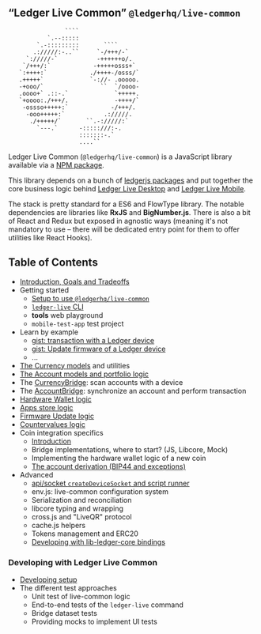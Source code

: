 ## “Ledger Live Common” `@ledgerhq/live-common`


`````
                ````
           `.--:::::
        `.-:::::::::       ````
       .://///:-..``     `-/+++/-`
     `://///-`           -++++++o/.
    `/+++/:`            -+++++osss+`
   `:++++:`            ./++++-/osss/`
   .+++++`             `-://- .ooooo.
   -+ooo/`                ``  `/oooo-
   .oooo+` .::-.`             `+++++.
   `+oooo:./+++/.             -++++/`
    -ossso+++++:`            -/+++/.
     -ooo+++++:`           .://///.
      ./+++++/`       ``.-://///:`
        `---.`      -:::::///:-.
                    :::::::-.`
                    ....``

`````

Ledger Live Common (`@ledgerhq/live-common`) is a JavaScript library available via a [NPM package](https://npmjs.com/@ledgerhq/live-common).

This library depends on a bunch of [ledgerjs packages](https://github.com/LedgerHQ/ledgerjs) and put together the core business logic behind [Ledger Live Desktop](https://github.com/LedgerHQ/ledger-live-desktop) and [Ledger Live Mobile](https://github.com/LedgerHQ/ledger-live-mobile).

The stack is pretty standard for a ES6 and FlowType library. The notable dependencies are libraries like **RxJS** and **BigNumber.js**. There is also a bit of React and Redux but exposed in agnostic ways (meaning it's not mandatory to use – there will be dedicated entry point for them to offer utilities like React Hooks).

## Table of Contents

- [Introduction, Goals and Tradeoffs](./docs/intro.md)
- Getting started
  - [Setup to use `@ledgerhq/live-common`](./docs/live-common-setup.md)
  - [`ledger-live` CLI](./docs/cli.md)
  - **tools** web playground
  - `mobile-test-app` test project
- Learn by example
  - [gist: transaction with a Ledger device](./docs/gist-tx.md)
  - [gist: Update firmware of a Ledger device](./docs/gist-firmware.md)
  - ...
- [The Currency models](./docs/currency.md) and utilities
- [The Account models and portfolio logic](./docs/account.md)
- The [CurrencyBridge](./docs/CurrencyBridge.md): scan accounts with a device
- The [AccountBridge](./docs/AccountBridge.md): synchronize an account and perform transaction
- [Hardware Wallet logic](./docs/hw.md)
- [Apps store logic](./docs/apps.md)
- [Firmware Update logic](./docs/firmware-update.md)
- [Countervalues logic](./docs/countervalues.md)
- Coin integration specifics
  - [Introduction](./docs/ci-intro.md)
  - Bridge implementations, where to start? (JS, Libcore, Mock)
  - Implementing the hardware wallet logic of a new coin
  - [The account derivation (BIP44 and exceptions)](./docs/derivation.md)
- Advanced
  - [api/socket `createDeviceSocket` and script runner](./docs/socket.md)
  - env.js: live-common configuration system
  - Serialization and reconciliation
  - libcore typing and wrapping
  - cross.js and "LiveQR" protocol
  - cache.js helpers
  - Tokens management and ERC20
  - [Developing with lib-ledger-core bindings](./docs/adding-libcore-bindings.md)

### Developing with Ledger Live Common

- [Developing setup](./docs/developing.md)
- The different test approaches
  - Unit test of live-common logic
  - End-to-end tests of the `ledger-live` command
  - Bridge dataset tests
  - Providing mocks to implement UI tests
